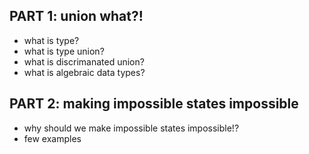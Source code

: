 ## PART 1: union what?!

* what is type?
* what is type union?
* what is discrimanated union?
* what is algebraic data types?

## PART 2: making impossible states impossible

* why should we make impossible states impossible!?
* few examples
